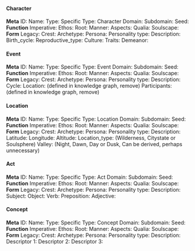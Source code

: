 #### Character
**Meta**
	ID:
	Name:
	Type:
	Specific Type: Character
	Domain: 
	Subdomain: 
	Seed: 
**Function**
	Imperative:
	Ethos: 
	Root:
	Manner:
	Aspects: 
	Qualia:
	Soulscape: 
**Form**
	Legacy:
	Crest:
	Archetype: 
	Persona: 
	Personality type:
	Description: 
		Birth_cycle:
		Reproductive_type:
		Culture:
		Traits:
		Demeanor:
#### Event
**Meta**
	ID:
	Name:
	Type:
	Specific Type: Event
	Domain: 
	Subdomain: 
	Seed: 
**Function**
	Imperative:
	Ethos: 
	Root:
	Manner:
	Aspects: 
	Qualia:
	Soulscape: 
**Form**
	Legacy:
	Crest:
	Archetype: 
	Persona: 
	Personality type:
	Description: 
		Cycle:
		Location: (defined in knowledge graph, remove)
		Participants: (defined in knowledge graph, remove)
#### Location
**Meta**
	ID:
	Name:
	Type:
	Specific Type: Location
	Domain: 
	Subdomain: 
	Seed: 
**Function**
	Imperative:
	Ethos: 
	Root:
	Manner:
	Aspects: 
	Qualia:
	Soulscape: 
**Form**
	Legacy:
	Crest:
	Archetype: 
	Persona: 
	Personality type:
	Description: 
		Latitude:
		Longitude:
		Altitude:
		Location_type: (Wilderness, Citystate or Soulsphere)
		Valley: (Night, Dawn, Day or Dusk, Can be derived, perhaps unnecessary)
#### Act
**Meta**
	ID:
	Name:
	Type:
	Specific Type: Act
	Domain: 
	Subdomain: 
	Seed: 
**Function**
	Imperative:
	Ethos: 
	Root:
	Manner:
	Aspects: 
	Qualia:
	Soulscape: 
**Form**
	Legacy:
	Crest:
	Archetype: 
	Persona: 
	Personality type:
	Description: 
		Subject:
		Object:
		Verb:
		Preposition:
		Adjective:
#### Concept
**Meta**
	ID:
	Name:
	Type:
	Specific Type: Concept
	Domain: 
	Subdomain: 
	Seed: 
**Function**
	Imperative:
	Ethos: 
	Root:
	Manner:
	Aspects: 
	Qualia:
	Soulscape: 
**Form**
	Legacy:
	Crest:
	Archetype: 
	Persona: 
	Personality type:
	Description: 
		Descriptor 1:
		Descriptor 2:
		Descriptor 3:

